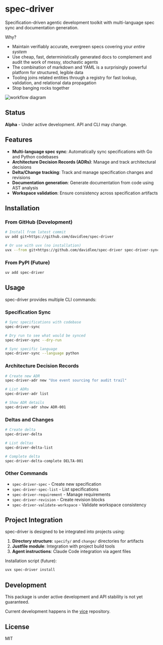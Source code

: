 # spec-driver

Specification-driven agentic development toolkit with multi-language spec sync and documentation generation.

Why? 
- Maintain verifiably accurate, evergreen specs covering your _entire system_
- Use cheap, fast, deterministically generated docs to complement and audit the work of messy, stochastic agents
- The combination of markdown and YAML is a surprisingly powerful platform for structured, legible data 
- Tooling joins related entities through a registry for fast lookup, validation, and relational data propagation
- Stop banging rocks together

![workflow diagram](https://supekku.dev/assets/img/simple.svg)

## Status

**Alpha** - Under active development. API and CLI may change.

## Features

- **Multi-language spec sync**: Automatically sync specifications with Go and Python codebases
- **Architecture Decision Records (ADRs)**: Manage and track architectural decisions
- **Delta/Change tracking**: Track and manage specification changes and revisions
- **Documentation generation**: Generate documentation from code using AST analysis
- **Workspace validation**: Ensure consistency across specification artifacts

## Installation

### From GitHub (Development)

```bash
# Install from latest commit
uv add git+https://github.com/davidlee/spec-driver

# Or use with uvx (no installation)
uvx --from git+https://github.com/davidlee/spec-driver spec-driver-sync --help
```

### From PyPI (Future)

```bash
uv add spec-driver
```

## Usage

spec-driver provides multiple CLI commands:

### Specification Sync

```bash
# Sync specifications with codebase
spec-driver-sync

# Dry run to see what would be synced
spec-driver-sync --dry-run

# Sync specific language
spec-driver-sync --language python
```

### Architecture Decision Records

```bash
# Create new ADR
spec-driver-adr new "Use event sourcing for audit trail"

# List ADRs
spec-driver-adr list

# Show ADR details
spec-driver-adr show ADR-001
```

### Deltas and Changes

```bash
# Create delta
spec-driver-delta

# List deltas
spec-driver-delta-list

# Complete delta
spec-driver-delta-complete DELTA-001
```

### Other Commands

- `spec-driver-spec` - Create new specification
- `spec-driver-spec-list` - List specifications
- `spec-driver-requirement` - Manage requirements
- `spec-driver-revision` - Create revision blocks
- `spec-driver-validate-workspace` - Validate workspace consistency

## Project Integration

spec-driver is designed to be integrated into projects using:

1. **Directory structure**: `specify/` and `change/` directories for artifacts
2. **Justfile module**: Integration with project build tools
3. **Agent instructions**: Claude Code integration via agent files

Installation script (future):
```bash
uvx spec-driver install
```

## Development

This package is under active development and API stability is not yet guaranteed.

Current development happens in the [vice](https://github.com/davidlee/vice) repository.

## License

MIT
